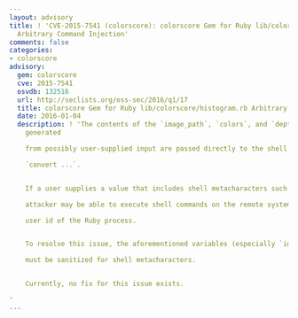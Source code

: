 ```yaml
---
layout: advisory
title: ! 'CVE-2015-7541 (colorscore): colorscore Gem for Ruby lib/colorscore/histogram.rb
  Arbitrary Command Injection'
comments: false
categories:
- colorscore
advisory:
  gem: colorscore
  cve: 2015-7541
  osvdb: 132516
  url: http://seclists.org/oss-sec/2016/q1/17
  title: colorscore Gem for Ruby lib/colorscore/histogram.rb Arbitrary Command Injection
  date: 2016-01-04
  description: ! 'The contents of the `image_path`, `colors`, and `depth` variables
    generated

    from possibly user-supplied input are passed directly to the shell via

    `convert ...`.


    If a user supplies a value that includes shell metacharacters such as '';'', an

    attacker may be able to execute shell commands on the remote system as the

    user id of the Ruby process.


    To resolve this issue, the aforementioned variables (especially `image_path`)

    must be sanitized for shell metacharacters.


    Currently, no fix for this issue exists.

'
---
```

